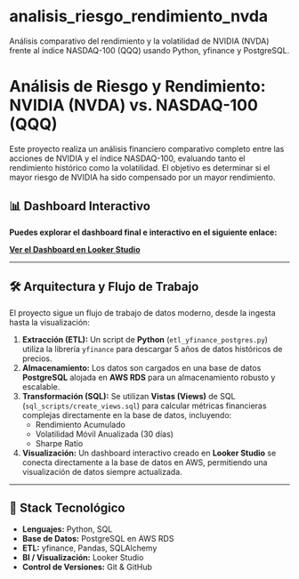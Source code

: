 # analisis_riesgo_rendimiento_nvda
Análisis comparativo del rendimiento y la volatilidad de NVIDIA (NVDA) frente al índice NASDAQ-100 (QQQ) usando Python, yfinance y PostgreSQL.
# Análisis de Riesgo y Rendimiento: NVIDIA (NVDA) vs. NASDAQ-100 (QQQ)

Este proyecto realiza un análisis financiero comparativo completo entre las acciones de NVIDIA y el índice NASDAQ-100, evaluando tanto el rendimiento histórico como la volatilidad. El objetivo es determinar si el mayor riesgo de NVIDIA ha sido compensado por un mayor rendimiento.

## 📊 Dashboard Interactivo

**Puedes explorar el dashboard final e interactivo en el siguiente enlace:**

[**Ver el Dashboard en Looker Studio**](https://lookerstudio.google.com/reporting/f95ad12f-a580-4e5f-9147-3964ec43fba7)

---

## 🛠️ Arquitectura y Flujo de Trabajo

El proyecto sigue un flujo de trabajo de datos moderno, desde la ingesta hasta la visualización:

1.  **Extracción (ETL):** Un script de **Python** (`etl_yfinance_postgres.py`) utiliza la librería `yfinance` para descargar 5 años de datos históricos de precios.
2.  **Almacenamiento:** Los datos son cargados en una base de datos **PostgreSQL** alojada en **AWS RDS** para un almacenamiento robusto y escalable.
3.  **Transformación (SQL):** Se utilizan **Vistas (Views)** de SQL (`sql_scripts/create_views.sql`) para calcular métricas financieras complejas directamente en la base de datos, incluyendo:
    *   Rendimiento Acumulado
    *   Volatilidad Móvil Anualizada (30 días)
    *   Sharpe Ratio
4.  **Visualización:** Un dashboard interactivo creado en **Looker Studio** se conecta directamente a la base de datos en AWS, permitiendo una visualización de datos siempre actualizada.

---

## 🚀 Stack Tecnológico

*   **Lenguajes:** Python, SQL
*   **Base de Datos:** PostgreSQL en AWS RDS
*   **ETL:** yfinance, Pandas, SQLAlchemy
*   **BI / Visualización:** Looker Studio
*   **Control de Versiones:** Git & GitHub
